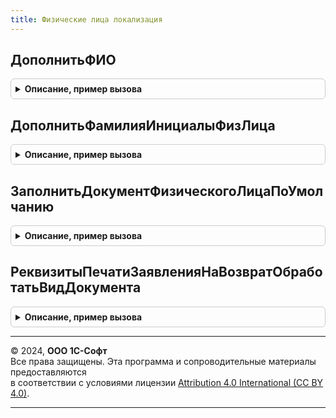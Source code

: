 ```yaml
---
title: Физические лица локализация
---
```



## ДополнитьФИО
<details style="margin: 1em 0; padding: 0.5em; border: 1px solid #ccc; border-radius: 6px;">

<summary style="font-weight: bold; cursor: pointer;">Описание, пример вызова</summary>

```bsl

// Формирует структуру, содержащую информацию о фамилии, имени и отчестве физического лица.
// Строка формируется в зависимости от типа переданного параметра:
//	- либо по истории ФИО элемента справочника ФизическиеЛица,
// 	- либо разбором строки, содержащей полную ФИО.
//
// Параметры:
//  ФизическоеЛицо - Строка, СправочникСсылка.ФизическиеЛица - источник информации о ФИО
//  ФИОФизическогоЛица - Структура - со свойствами
//		Фамилия  - Строка;
//		Имя      - Строка;
//		Отчество - Строка.
//  Дата - Дата, Неопределено - дата для получения истории ФИО, имеет смысл если в первом параметре передана ссылка.
//
Процедура ДополнитьФИО(ФизическоеЛицо, ФИОФизическогоЛица, Дата = Неопределено) Экспорт
```

Пример вызова
```bsl
ФизическиеЛицаЛокализация.ДополнитьФИО(ФизическоеЛицо, ФИОФизическогоЛица, Дата);
```
</details>

## ДополнитьФамилияИнициалыФизЛица
<details style="margin: 1em 0; padding: 0.5em; border: 1px solid #ccc; border-radius: 6px;">

<summary style="font-weight: bold; cursor: pointer;">Описание, пример вызова</summary>

```bsl

// Формирует строку, содержащую фамилию и инициалы физического лица.
// Строка формируется в зависимости от типа переданного параметра:
//	- либо по истории ФИО элемента справочника ФизическиеЛица,
// 	- либо разбором строки, содержащей полную ФИО.
//
// Параметры:
//  ФизическоеЛицо - Строка, СправочникСсылка.ФизическиеЛица - источник информации о ФИО
//  ФамилияИнициалы - Строка - Фамилия И. О.
//  Дата - Дата, Неопределено - дата для получения истории ФИО, имеет смысл если в первом параметре передана ссылка.
//
Процедура ДополнитьФамилияИнициалыФизЛица(ФизическоеЛицо, ФамилияИнициалы, Дата = Неопределено) Экспорт
```

Пример вызова
```bsl
ФизическиеЛицаЛокализация.ДополнитьФамилияИнициалыФизЛица(ФизическоеЛицо, ФамилияИнициалы, Дата);
```
</details>

## ЗаполнитьДокументФизическогоЛицаПоУмолчанию
<details style="margin: 1em 0; padding: 0.5em; border: 1px solid #ccc; border-radius: 6px;">

<summary style="font-weight: bold; cursor: pointer;">Описание, пример вызова</summary>

```bsl

// Заполнить структуру данными документа физического лица.
//
// Параметры:
// Параметры:
//  ФизическоеЛицо - СправочникСсылка.ФизическиеЛица - источник информации о документе
//  ДокументФизическогоЛица - Структура -- данные документа физического лица,
// 				поля соответствуют ресурсам регистра ДокументыФизическихЛиц.
//  ВидДокумента - СправочникСсылка.ВидыДокументовФизическихЛиц, Неопределено - вид документа физического лица
//  Дата - Дата, Неопределено - дата для получения истории документов физического лица.
//
Процедура ЗаполнитьДокументФизическогоЛицаПоУмолчанию(ФизическоеЛицо, ДокументФизическогоЛица, ВидДокумента = Неопределено, Дата = Неопределено) Экспорт
```

Пример вызова
```bsl
ФизическиеЛицаЛокализация.ЗаполнитьДокументФизическогоЛицаПоУмолчанию(ФизическоеЛицо, ДокументФизическогоЛица, ВидДокумента, Дата);
```
</details>

## РеквизитыПечатиЗаявленияНаВозвратОбработатьВидДокумента
<details style="margin: 1em 0; padding: 0.5em; border: 1px solid #ccc; border-radius: 6px;">

<summary style="font-weight: bold; cursor: pointer;">Описание, пример вызова</summary>

```bsl

// Обрабатывает свойства элемента ВидДокумента формы обработки ПечатьЗаявленияНаВозвратТоваровОтКлиента.
//
// Параметры:
//  Форма - ФормаКлиентскогоПриложения
Процедура РеквизитыПечатиЗаявленияНаВозвратОбработатьВидДокумента(Форма) Экспорт
```

Пример вызова
```bsl
ФизическиеЛицаЛокализация.РеквизитыПечатиЗаявленияНаВозвратОбработатьВидДокумента(Форма) 
```
</details>

---

© 2024, **ООО 1С-Софт**  
Все права защищены. Эта программа и сопроводительные материалы предоставляются  
в соответствии с условиями лицензии [Attribution 4.0 International (CC BY 4.0)](https://creativecommons.org/licenses/by/4.0/legalcode).

---
